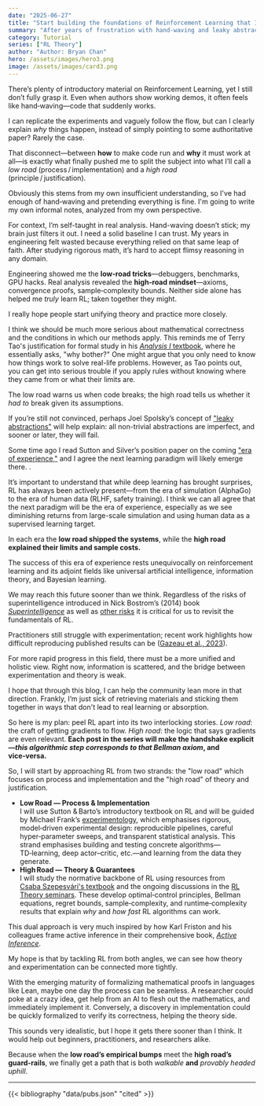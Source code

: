 ```yaml
---
date: "2025-06-27"
title: "Start building the foundations of Reinforcement Learning that I Can Trust"
summary: "After years of frustration with hand-waving and leaky abstractions, this is the start of my informal notes to unify the theory and practice of RL."
category: Tutorial
series: ["RL Theory"]
author: "Author: Bryan Chan"
hero: /assets/images/hero3.png
image: /assets/images/card3.png
---
```


There’s plenty of introductory material on Reinforcement Learning, yet I still don’t fully grasp it. Even when authors show working demos, it often feels like hand‑waving—code that suddenly works.

I can replicate the experiments and vaguely follow the flow, but can I clearly explain *why* things happen, instead of simply pointing to some authoritative paper? Rarely the case. 

That disconnect—between **how** to make code run and **why** it must work at all—is exactly what finally pushed me to split the subject into what I’ll call a *low road* (process / implementation) and a *high road* (principle / justification).

Obviously this stems from my own insufficient understanding, so I've had enough of hand‑waving and pretending everything is fine. I'm going to write my own informal notes, analyzed from my own perspective.

For context, I’m self-taught in real analysis. Hand-waving doesn’t stick; my brain just filters it out. I need a solid baseline I can trust. My years in engineering felt wasted because everything relied on that same leap of faith. After studying rigorous math, it’s hard to accept flimsy reasoning in any domain.

Engineering showed me the **low‑road tricks**—debuggers, benchmarks, GPU hacks. Real analysis revealed the **high‑road mindset**—axioms, convergence proofs, sample‑complexity bounds. Neither side alone has helped me *truly* learn RL; taken together they might.
 

I really hope people start unifying theory and practice more closely. 

I think we should be much more serious about mathematical correctness and the conditions in which our methods apply. This reminds me of Terry Tao's justification for formal study in his [*Analysis I* textbook](#ref-tao "Tao, T. (2022). Analysis I (4th ed.). Springer Nature."), where he essentially asks, "why bother?" One might argue that you only need to know how things work to solve real-life problems. However, as Tao points out, you can get into serious trouble if you apply rules without knowing where they came from or what their limits are. 

The low road warns us when code breaks; the high road tells us whether it *had to* break given its assumptions.

If you’re still not convinced, perhaps Joel Spolsky’s concept of ["leaky abstractions"](#ref-spolsky "Spolsky, J. (2002, November 11). The law of leaky abstractions. Joel on Software.") will help explain: all non-trivial abstractions are imperfect, and sooner or later, they will fail.

Some time ago I read Sutton and Silver’s position paper on the coming ["era of experience,"](#ref-silver-sutton "Silver, D., & Sutton, R. S. (2023). The Era of Experience. DeepMind.") and I agree the next learning paradigm will likely emerge there.
. 

It’s important to understand that while deep learning has brought surprises, RL has always been actively present—from the era of simulation (AlphaGo) to the era of human data (RLHF, safety training). I think we can all agree that the next paradigm will be the era of experience, especially as we see diminishing returns from large-scale simulation and using human data as a supervised learning target.

In each era the **low road shipped the systems**, while the **high road explained their limits and sample costs.**
 

The success of this era of experience rests unequivocally on reinforcement learning and its adjoint fields like universal artificial intelligence, information theory, and Bayesian learning. 

We may reach this future sooner than we think. Regardless of the risks of superintelligence introduced in Nick Bostrom’s (2014) book [*Superintelligence*](#ref-bostrom "Bostrom, N. (2014). *Superintelligence: Paths, Dangers, Strategies*. Oxford University Press.") as well as [other risks](#ref-bengio "Bengio, Y. et al. (2025). *Superintelligent Agents Pose Catastrophic Risks: Can Scientist AI Offer a Safer Path?* arXiv:2502.15657.") it is critical for us to revisit the fundamentals of RL.&#x20;

Practitioners still struggle with experimentation; recent work highlights how difficult reproducing published results can be ([Gazeau et al., 2023](#ref-gazeau "Gazeau, M., Darvish, K., Romero, D., Sigaud, O., & Geist, M. (2023). Empirical Design in Reinforcement Learning. arXiv preprint arXiv:2304.01315.")).

For more rapid progress in this field, there must be a more unified and holistic view. Right now, information is scattered, and the bridge between experimentation and theory is weak.

I hope that through this blog, I can help the community lean more in that direction. Frankly, I’m just sick of retrieving materials and sticking them together in ways that don't lead to real learning or absorption.


So here is my plan: peel RL apart into its two interlocking stories. *Low road*: the craft of getting gradients to flow. *High road*: the logic that says gradients are even relevant. **Each post in the series will make the handshake explicit—_this algorithmic step corresponds to that Bellman axiom_, and vice‑versa.**
 
So, I will start by approaching RL from two strands: the "low road" which focuses on process and implementation and the "high road" of theory and justification.
* **Low Road — Process & Implementation**  
  I will use Sutton & Barto’s introductory textbook on RL and will be guided by Michael Frank’s [experimentology](#ref-frank "Frank, M. C. (2023) Experimentology book"), which emphasises rigorous, model‑driven experimental design: reproducible pipelines, careful hyper‑parameter sweeps, and transparent statistical analysis. This strand emphasises building and testing concrete algorithms—TD‑learning, deep actor–critic, etc.—and learning from the data they generate.  
* **High Road — Theory & Guarantees**  
  I will study the normative backbone of RL using resources from [Csaba Szepesvári's textbook](#ref-szepesvari "Szepesvári, C. (2010). Algorithms for Reinforcement Learning. Morgan & Claypool Publishers.") and the ongoing discussions in the [RL Theory seminars](#ref-rltheory "RL Theory Seminars."). These develop optimal‑control principles, Bellman equations, regret bounds, sample‑complexity, and runtime‑complexity results that explain *why* and *how fast* RL algorithms can work.
 

This dual approach is very much inspired by how Karl Friston and his colleagues frame active inference in their comprehensive book, [*Active Inference*](#ref-parr "Parr, T., Pezzulo, G., & Friston, K. J. (2022). Active Inference: The Free Energy Principle in Mind, Brain, and Behavior. MIT Press."). 

My hope is that by tackling RL from both angles, we can see how theory and experimentation can be connected more tightly. 

With the emerging maturity of formalizing mathematical proofs in languages like Lean, maybe one day the process can be seamless. A researcher could poke at a crazy idea, get help from an AI to flesh out the mathematics, and immediately implement it. Conversely, a discovery in implementation could be quickly formalized to verify its correctness, helping the theory side.

This sounds very idealistic, but I hope it gets there sooner than I think. It would help out beginners, practitioners, and researchers alike.


Because when the **low road’s empirical bumps** meet the **high road’s guard‑rails**, we finally get a path that is both *walkable* **and** *provably headed uphill*.

---

{{< bibliography "data/pubs.json" "cited" >}}
